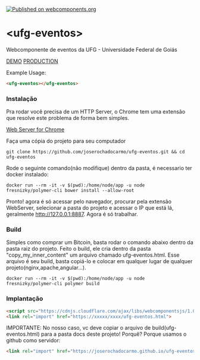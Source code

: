 [![Published on webcomponents.org](https://img.shields.io/badge/webcomponents.org-published-blue.svg)](https://www.webcomponents.org/element/joserochadocarmo/ufg-eventos)

# \<ufg-eventos\>

Webcomponente de eventos da UFG - Universidade Federal de Goiás

[DEMO](https://joserochadocarmo.github.io/ufg-eventos)
[PRODUCTION](https://www.ufg.br/events)

Example Usage:

<!--
```
<custom-element-demo>
  <template>
    <script src="../webcomponentsjs/webcomponents-lite.js"></script>
    <link rel="import" href="ufg-eventos.html">
    <next-code-block></next-code-block>
  </template>
</custom-element-demo>
```
-->

```html
<ufg-eventos></ufg-eventos>
```

### Instalação

Pra rodar você precisa de um HTTP Server, o Chrome tem uma extensão que resolve este problema de forma bem simples.

[Web Server for Chrome](https://chrome.google.com/webstore/detail/web-server-for-chrome/ofhbbkphhbklhfoeikjpcbhemlocgigb)

Faça uma cópia do projeto para seu computador
```
git clone https://github.com/joserochadocarmo/ufg-eventos.git && cd ufg-eventos
```

Rode o seguinte comando(não modifique) dentro da pasta, é necessario ter docker instalado:

```
docker run --rm -it -v $(pwd):/home/node/app -u node fresnizky/polymer-cli bower install --allow-root
```

Pronto! agora é só acessar pelo navegador, procurar pela extensão WebServer, selecionar a pasta do projeto e acessar o IP que está lá, geralmente http://127.0.0.1:8887. Agora é só trabalhar.

### Build

Simples como comprar um Bitcoin, basta rodar o comando abaixo dentro da pasta raiz do projeto.
Feito o build, ele cria dentro da pasta "copy_my_inner_content" um arquivo chamado ufg-eventos.html.
Esse arquivo é seu build, basta copiá-lo e colocar em qualquer lugar de qualquer projeto(nginx,apache,angular...).

```
docker run --rm -it -v $(pwd):/home/node/app -u node fresnizky/polymer-cli polymer build
```

### Implantação

```html
<script src="https://cdnjs.cloudflare.com/ajax/libs/webcomponentsjs/1.0.1/webcomponents-lite.js"></script>
<link rel="import" href="https://xxxxx/xxxx/ufg-eventos.html">
```

IMPORTANTE: No nosso caso, vc deve copiar o arquivo de build(ufg-eventos.html) para a pasta docs deste projeto! Porquê? Porque usamos o github como servidor:
```html
<link rel="import" href="https://joserochadocarmo.github.io/ufg-eventos/ufg-eventos.html">
```